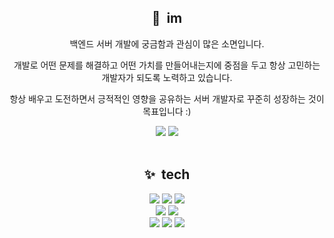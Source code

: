 <!--
**songhyeonpk/songhyeonpk** is a ✨ _special_ ✨ repository because its `README.md` (this file) appears on your GitHub profile.

Here are some ideas to get you started:

- 🔭 I’m currently working on ...
- 🌱 I’m currently learning ...
- 👯 I’m looking to collaborate on ...
- 🤔 I’m looking for help with ...
- 💬 Ask me about ...
- 📫 How to reach me: ...
- 😄 Pronouns: ...
- ⚡ Fun fact: ...
-->
<br><br>
<div align="center">
  <h2>💬&nbsp;&nbsp;im</h2>
  <p>백엔드 서버 개발에 궁금함과 관심이 많은 소면입니다.</p>
  <p>개발로 어떤 문제를 해결하고 어떤 가치를 만들어내는지에 중점을 두고 항상 고민하는 개발자가 되도록 노력하고 있습니다.</p>
  <p>항상 배우고 도전하면서 긍적적인 영향을 공유하는 서버 개발자로 꾸준히 성장하는 것이 목표입니다 :)</p>
  <a style="text-decoration:none;" href="https://github.com/songhyeonpk">
    <img src="https://img.shields.io/badge/GitHub-181717?style=flat-square&logo=github&logoColor=white&link=https://github.com/songhyeonpk"/>
  </a>
  <a style="text-decoration:none;" href="mailto:ehftozl1997@gmail.com">
    <img src="https://img.shields.io/badge/Gmail-EA4335?style=flat-square&logo=Gmail&logoColor=white&link=mailto:ehftozl1997@gmail.com"/>
  </a>
  <br><br>
  
  <h2>✨&nbsp;&nbsp;tech</h2>
  <div>
    <img src="https://img.shields.io/badge/Java-778899?style=flat-square&logo=OpenJDK&logoColor=white"/>
    <img src="https://img.shields.io/badge/Spring Boot-778899?style=flat-square&logo=springboot&logoColor=white"/>
    <img src="https://img.shields.io/badge/Gradle-778899?style=flat-square&logo=Gradle&logoColor=white"/>
  </div>
  <div>
    <img src="https://img.shields.io/badge/MySQL-778899?style=flat-square&logo=MySQL&logoColor=white"/>
    <img src="https://img.shields.io/badge/Redis-778899?style=flat-square&logo=Redis&logoColor=white"/>
  </div>
  <div>
    <img src="https://img.shields.io/badge/Amazon AWS-778899?style=flat-square&logo=Amazon AWS&logoColor=white"/>
    <img src="https://img.shields.io/badge/Docker-778899?style=flat-square&logo=Docker&logoColor=white"/>
    <img src="https://img.shields.io/badge/Github Actions-778899?style=flat-square&logo=githubactions&logoColor=white"/>
  </div>
</div>
